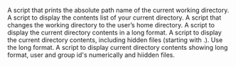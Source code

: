 A script that prints the absolute path name of the current working directory.
A script to display  the contents list of your current directory.
A script that changes the working directory to the user’s home directory.
A script to display the current directory contents in a long format.
A script to display the current directory contents, including hidden files (starting with .). Use the long format.
A script to display current directory contents showing long format, user and group id's numerically and hiidden files.
